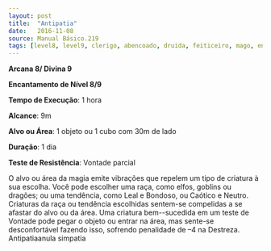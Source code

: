 ```yaml
---
layout: post
title:  "Antipatia"
date:   2016-11-08
source: Manual Básico.219
tags: [level8, level9, clerigo, abencoado, druida, feiticeiro, mago, encantamento,  hora, metros, objeto, cubo, dia, vontade, parcial]
---
```


**Arcana 8/ Divina 9**

**Encantamento de Nível 8/9**

**Tempo de Execução**: 1 hora

**Alcance**: 9m

**Alvo ou Área**: 1 objeto ou 1 cubo com 30m de lado

**Duração**: 1 dia

**Teste de Resistência**: Vontade parcial


O alvo ou área da magia emite vibrações que repelem um tipo de criatura à sua escolha. Você pode escolher uma raça, como elfos, goblins ou dragões; ou uma tendência, como Leal e Bondoso, ou Caótico e Neutro.
Criaturas da raça ou tendência escolhidas sentem-se compelidas a se afastar do alvo ou da área. Uma criatura bem--sucedida em um teste de Vontade pode pegar o objeto ou entrar na área, mas sente-se desconfortável fazendo isso, sofrendo penalidade de –4 na Destreza.
Antipatiaanula simpatia
